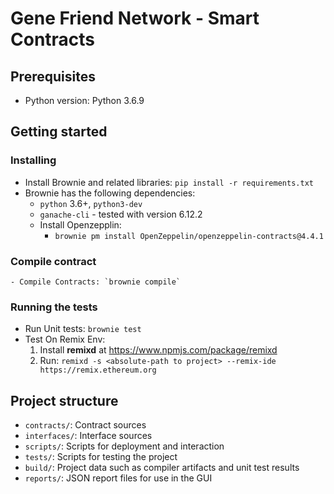 # Gene Friend Network - Smart Contracts

## Prerequisites
* Python version: Python 3.6.9

## Getting started
### Installing
* Install Brownie and related libraries: `pip install -r requirements.txt`
* Brownie has the following dependencies:
    - `python` 3.6+, `python3-dev`
    - `ganache-cli` - tested with version 6.12.2
    - Install Openzepplin:
      - `brownie pm install OpenZeppelin/openzeppelin-contracts@4.4.1`

### Compile contract
    - Compile Contracts: `brownie compile`

### Running the tests
  - Run Unit tests: `brownie test`
  - Test On Remix Env:
    1. Install **remixd** at https://www.npmjs.com/package/remixd
    2. Run: `remixd -s <absolute-path to project> --remix-ide https://remix.ethereum.org`

## Project structure
  - `contracts/`: Contract sources
  - `interfaces/`: Interface sources
  - `scripts/`: Scripts for deployment and interaction
  - `tests/`: Scripts for testing the project
  - `build/`: Project data such as compiler artifacts and unit test results
  - `reports/`: JSON report files for use in the GUI